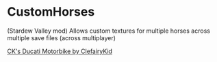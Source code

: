 # CustomHorses
(Stardew Valley mod) Allows custom textures for multiple horses across multiple save files (across multiplayer)

[CK's Ducati Motorbike by ClefairyKid](https://www.nexusmods.com/stardewvalley/mods/2918)
